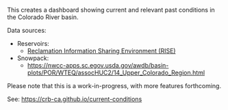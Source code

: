 This creates a dashboard showing current and relevant past conditions in the Colorado River basin.

Data sources:
* Reservoirs:
  * [Reclamation Information Sharing Environment (RISE)](https://data.usbr.gov/)
* Snowpack:
  * https://nwcc-apps.sc.egov.usda.gov/awdb/basin-plots/POR/WTEQ/assocHUC2/14_Upper_Colorado_Region.html

Please note that this is a work-in-progress, with more features forthcoming.

See: https://crb-ca.github.io/current-conditions

